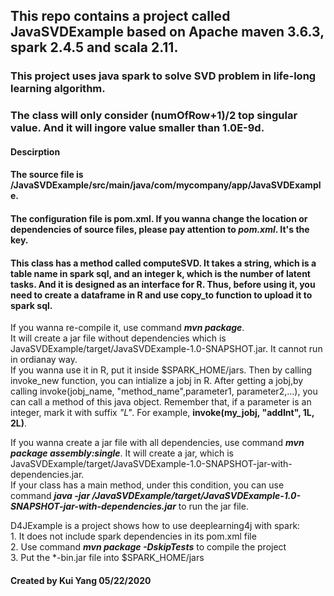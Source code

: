 ## This repo contains a project called JavaSVDExample based on **Apache maven 3.6.3**, **spark 2.4.5** and **scala 2.11**.  

### This project uses java spark to solve SVD problem in life-long learning algorithm. 
### The class will only consider (numOfRow+1)/2 top singular value. And it will ingore value smaller than 1.0E-9d.
#### Descirption
#### The source file is /JavaSVDExample/src/main/java/com/mycompany/app/JavaSVDExample.   
#### The configuration file is pom.xml. If you wanna change the location or dependencies of source files, please pay attention to ***pom.xml***. It's the key. 
#### This class has a method called computeSVD. It takes a string, which is a table name in spark sql, and an integer k, which is the number of latent tasks. And it is designed as an interface for R. Thus, before using it, you need to create a dataframe in R and use copy_to function to upload it to spark sql.   
  


If you wanna re-compile it, use command ***mvn package***.  
It will create a jar file without dependencies which is JavaSVDExample/target/JavaSVDExample-1.0-SNAPSHOT.jar. It cannot run in ordianay way.  
If you wanna use it in R, put it inside $SPARK_HOME/jars. Then by calling invoke_new function, you can intialize a jobj in R. After getting a jobj,by calling invoke(jobj_name, "method_name",parameter1, parameter2,...), you can call a method of this java object.
Remember that, if a parameter is an integer, mark it with suffix *"L"*. For example, **invoke(my_jobj, "addInt", 1L, 2L)**.  

If you wanna create a jar file with all dependencies, use command ***mvn package assembly:single***. It will create a jar, which is JavaSVDExample/target/JavaSVDExample-1.0-SNAPSHOT-jar-with-dependencies.jar.   
If your class has a main method, under this condition, you can use command ***java -jar /JavaSVDExample/target/JavaSVDExample-1.0-SNAPSHOT-jar-with-dependencies.jar*** to run the jar file.   

D4JExample is a project shows how to use deeplearning4j with spark:  
	1. It does not include spark dependencies in its pom.xml file  
	2. Use command ***mvn package -DskipTests*** to compile the project  
	3. Put the *-bin.jar file into $SPARK_HOME/jars   
#### Created by Kui Yang 05/22/2020  
